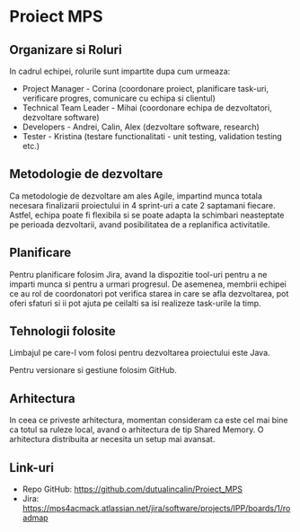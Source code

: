 # Proiect MPS


## Organizare si Roluri

In cadrul echipei, rolurile sunt impartite dupa cum urmeaza: 
* Project Manager - Corina (coordonare proiect, planificare task-uri, verificare progres, comunicare cu echipa si clientul)
* Technical Team Leader - Mihai (coordonare echipa de dezvoltatori, dezvoltare software)
* Developers - Andrei, Calin, Alex (dezvoltare software, research)
* Tester - Kristina (testare functionalitati - unit testing, validation testing etc.)


## Metodologie de dezvoltare

Ca metodologie de dezvoltare am ales Agile, impartind munca totala necesara finalizarii proiectului in 4 sprint-uri a 
cate 2 saptamani fiecare. Astfel, echipa poate fi flexibila si se poate adapta la schimbari neasteptate pe perioada dezvoltarii, avand posibilitatea de a replanifica activitatile.


## Planificare

Pentru planificare folosim Jira, avand la dispozitie tool-uri pentru a ne imparti munca si pentru a urmari progresul. De asemenea, membrii echipei ce au rol de coordonatori pot verifica starea in care se afla dezvoltarea, pot oferi sfaturi si ii pot ajuta pe ceilalti sa isi realizeze task-urile la timp.


## Tehnologii folosite

Limbajul pe care-l vom folosi pentru dezvoltarea proiectului este Java.


Pentru versionare si gestiune folosim GitHub.


## Arhitectura

In ceea ce priveste arhitectura, momentan consideram ca este cel mai bine ca totul sa ruleze local, avand o arhitectura de tip Shared Memory. O arhitectura distribuita ar necesita un setup mai avansat.


## Link-uri

* Repo GitHub: https://github.com/dutualincalin/Proiect_MPS
* Jira: https://mps4acmack.atlassian.net/jira/software/projects/IPP/boards/1/roadmap